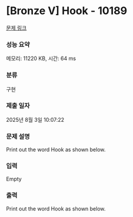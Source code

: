 # [Bronze V] Hook - 10189 

[문제 링크](https://www.acmicpc.net/problem/10189) 

### 성능 요약

메모리: 11220 KB, 시간: 64 ms

### 분류

구현

### 제출 일자

2025년 8월 3일 10:07:22

### 문제 설명

<p>Print out the word Hook as shown below.</p>

### 입력 

 Empty

### 출력 

 <p>Print out the word Hook as shown below.</p>


